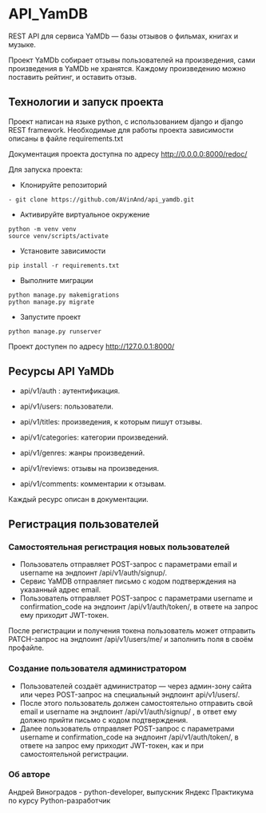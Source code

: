 # API_YamDB

REST API для сервиса YaMDb — базы отзывов о фильмах, книгах и музыке.

Проект YaMDb собирает отзывы пользователей на произведения, 
сами произведения в YaMDb не хранятся. Каждому произведению
можно поставить рейтинг, и оставить отзыв.

## Технологии и запуск проекта

Проект написан на языке python, с использованием django
и django REST framework. Необходимые для работы проекта
зависимости описаны в файле requirements.txt

Документация проекта доступна по адресу 
http://0.0.0.0:8000/redoc/

Для запуска проекта:
- Клонируйте репозиторий
``` 
- git clone https://github.com/AVinAnd/api_yamdb.git 
```
- Активируйте виртуальное окружение 

```
python -m venv venv
source venv/scripts/activate
```
- Установите зависимости

``` 
pip install -r requirements.txt
```
- Выполните миграции 
```
python manage.py makemigrations
python manage.py migrate
```
- Запустите проект
```
python manage.py runserver
```

Проект доступен по адресу http://127.0.0.1:8000/

## Ресурсы API YaMDb
- api/v1/auth : аутентификация.

- api/v1/users: пользователи.

- api/v1/titles: произведения, к которым пишут отзывы.

- api/v1/categories: категории произведений.

- api/v1/genres: жанры произведений. 

- api/v1/reviews: отзывы на произведения. 

- api/v1/comments: комментарии к отзывам. 

Каждый ресурс описан в документации.

## Регистрация пользователей
### Самостоятельная регистрация новых пользователей
- Пользователь отправляет POST-запрос с параметрами 
email и username на эндпоинт /api/v1/auth/signup/.
- Сервис YaMDB отправляет письмо с кодом подтверждения
на указанный адрес email.
- Пользователь отправляет POST-запрос с параметрами 
username и confirmation_code на эндпоинт /api/v1/auth/token/,
в ответе на запрос ему приходит JWT-токен.

После регистрации и получения токена пользователь 
может отправить PATCH-запрос на эндпоинт 
/api/v1/users/me/ и заполнить поля в своём профайле.
### Создание пользователя администратором
- Пользователей создаёт администратор — 
через админ-зону сайта или через POST-запрос на 
специальный эндпоинт api/v1/users/.
- После этого пользователь должен самостоятельно 
отправить свой email и username на эндпоинт 
/api/v1/auth/signup/ , в ответ ему должно прийти 
письмо с кодом подтверждения.
- Далее пользователь отправляет POST-запрос 
с параметрами username и confirmation_code на 
эндпоинт /api/v1/auth/token/, в ответе на запрос 
ему приходит JWT-токен, как и при самостоятельной 
регистрации.

### Об авторе
Андрей Виноградов - python-developer, выпускник Яндекс Практикума по курсу Python-разработчик
